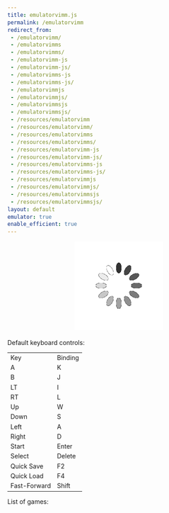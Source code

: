 ```yaml
---
title: emulatorvimm.js
permalink: /emulatorvimm
redirect_from: 
 - /emulatorvimm/
 - /emulatorvimms
 - /emulatorvimms/
 - /emulatorvimm-js
 - /emulatorvimm-js/
 - /emulatorvimms-js
 - /emulatorvimms-js/
 - /emulatorvimmjs
 - /emulatorvimmjs/
 - /emulatorvimmsjs
 - /emulatorvimmsjs/
 - /resources/emulatorvimm
 - /resources/emulatorvimm/
 - /resources/emulatorvimms
 - /resources/emulatorvimms/
 - /resources/emulatorvimm-js
 - /resources/emulatorvimm-js/
 - /resources/emulatorvimms-js
 - /resources/emulatorvimms-js/
 - /resources/emulatorvimmjs
 - /resources/emulatorvimmjs/
 - /resources/emulatorvimmsjs
 - /resources/emulatorvimmsjs/
layout: default
emulator: true
enable_efficient: true
---
```


<div style="max-width:100%; max-height:100%;">
  <div id="game"></div>
  <div id="loading-gif" style="text-align:center;"><img src="https://raw.githubusercontent.com/arialhamed/static/main/images/spinner.gif"></div>
</div>
<br>
<div class="container">
  <div class="row row-cols-lg-2 row-cols-1">
    <div class="col" id="default-info">
      Default keyboard controls:
      <table width="100%">
        <tbody>
          <tr><td>Key</td><td>Binding</td></tr>
          <tr><td>A</td><td>K</td></tr>
          <tr><td>B</td><td>J</td></tr>
          <tr><td>LT</td><td>I</td></tr>
          <tr><td>RT</td><td>L</td></tr>
          <tr><td>Up</td><td>W</td></tr>
          <tr><td>Down</td><td>S</td></tr>
          <tr><td>Left</td><td>A</td></tr>
          <tr><td>Right</td><td>D</td></tr>
          <tr><td>Start</td><td>Enter</td></tr>
          <tr><td>Select</td><td>Delete</td></tr>
          <tr><td>Quick Save</td><td>F2</td></tr>
          <tr><td>Quick Load</td><td>F4</td></tr>
          <tr><td>Fast-Forward</td><td>Shift</td></tr>
        </tbody>
      </table>
    </div>
    <div class="col">
      List of games:
      <ul id="gba-intake">
      </ul>
    </div>
  </div>
</div>
<script>
listGBA();
async function listGBA(){
  let gbaIntakeText = "";
  const response = await fetch("https://arialhamed.pythonanywhere.com/emulator/gba");
  const all = await response.json();
  all.forEach(addToHTML);
  document.getElementById("gba-intake").innerHTML = gbaIntakeText;
  async function addToHTML(romDeets){
    gbaIntakeText += "<li><a href=\"/emulatorvimm?rom=" + romDeets["slug"] + "\">" + romDeets["name"] + "</a></li>";
  }
}
// Read URL for EmulatorJS. If there is no rom query loaded, don't load emulator settings
const currentQuery = new URLSearchParams(window.location.search); 
const romName = currentQuery.get("rom");
if (!romName) {
  // This will be loaded in the page first
  document.getElementById("default-info").innerHTML = "Select one of the games here to start playing.<br><br>Particles background is paused to optimize gameplay.<br><br>EmulatorJS by <a href=\"https://github.com/EmulatorJS/EmulatorJS\">Ethan O\'Brien</a><br>Games from <a href=\"https://vimm.net/\">vimm.net</a><br><br>";
  document.getElementById("loading-gif").innerHTML = "";
} 
$.ajax({
  url: "https://arialhamed.pythonanywhere.com/emulator/gba/" + inRomName,
  dataType: "object"
}).done(function(deets) {
  EJS_player = '#game';
  EJS_core = "gba";
  EJS_gameName = deets["name"];
  EJS_color = '#222';
  EJS_startOnLoaded = true; 
  EJS_onGameStart = function(e){ document.getElementById("loading-gif").innerHTML = ""; };
  EJS_Buttons = { playPause: false, restart: true, mute: false, settings: false, fullscreen: true, saveState: false, loadState: false, screenRecord: false, gamepad: true, cheat: false, volume: true, saveSavFiles: false, loadSavFiles: false, quickSave: false, quickLoad: false, screenshot: false, cacheManager: false };
  EJS_pathtodata = 'https://cdn.jsdelivr.net/gh/EmulatorJS/EmulatorJS@latest/data/';
  EJS_gameUrl = deets["url"];
  EJS_biosUrl = "https://raw.githubusercontent.com/arialhamed/static/main/others/gba_bios.bin";
  EJS_defaultControls = {
    0: {
      0: {'value' : 'j', 'value2' : 'BUTTON_2', 'keycode': '74'}, // B
      // 1: {'value' : '', 'value2' : '', 'keycode': ''}, // Y
      2: {'value' : 'delete', 'value2' : 'SELECT', 'keycode': '46'}, // SELECT
      3: {'value' : 'enter', 'value2' : 'START', 'keycode': '13'}, // START
      4: {'value' : 'w', 'value2' : 'LEFT_STICK_Y:-1', 'keycode': '87'}, // UP
      5: {'value' : 's', 'value2' : 'LEFT_STICK_Y:+1', 'keycode': '83'}, // DOWN
      6: {'value' : 'a', 'value2' : 'LEFT_STICK_X:-1', 'keycode': '65'}, // LEFT
      7: {'value' : 'd', 'value2' : 'LEFT_STICK_X:+1', 'keycode': '68'}, // RIGHT
      8: {'value' : 'k', 'value2' : 'BUTTON_3', 'keycode': '75'}, // A 
      // 9: {'value' : '', 'value2' : '', 'keycode': ''}, // X
      10: {'value' : 'i', 'value2' : 'LEFT_TOP_SHOULDER', 'keycode': '73'}, // L
      11: {'value' : 'l', 'value2' : 'RIGHT_TOP_SHOULDER', 'keycode': '76'}, // R
      24: {'value' : 'f2', 'value2' : '', 'keycode': '113'}, // QUICK SAVE
      25: {'value' : 'f4', 'value2' : '', 'keycode': '115'}, // QUICK LOAD
      27: {'value' : 'shift', 'value2' : '', 'keycode': '16'} // FAST
      // 28: {'value' : 'r', 'value2' : '', 'keycode': '82'} // SLOW
    },
    1: {},
    2: {},
    3: {}
  }
})
% let deets = {};
% loadEmulator(romName);
% // EmulatorJS
% async function loadEmulator(inRomName){
%   const response = await fetch("https://arialhamed.pythonanywhere.com/emulator/gba/" + inRomName);
%   const deets = await response.json();
%   // const gameUrl = deets["url"]
%   console.log(deets)
% }
% EJS_player = '#game';
% EJS_core = "gba";
% EJS_gameName = deets["name"];
% EJS_color = '#222';
% EJS_startOnLoaded = true; 
% EJS_onGameStart = function(e){ document.getElementById("loading-gif").innerHTML = ""; };
% EJS_Buttons = { playPause: false, restart: true, mute: false, settings: false, fullscreen: true, saveState: false, loadState: false, screenRecord: false, gamepad: true, cheat: false, volume: true, saveSavFiles: false, loadSavFiles: false, quickSave: false, quickLoad: false, screenshot: false, cacheManager: false };
% EJS_pathtodata = 'https://cdn.jsdelivr.net/gh/EmulatorJS/EmulatorJS@latest/data/';
% EJS_gameUrl = deets["url"];
% EJS_biosUrl = "https://raw.githubusercontent.com/arialhamed/static/main/others/gba_bios.bin";
% EJS_defaultControls = {
%   0: {
%     0: {'value' : 'j', 'value2' : 'BUTTON_2', 'keycode': '74'}, // B
%     // 1: {'value' : '', 'value2' : '', 'keycode': ''}, // Y
%     2: {'value' : 'delete', 'value2' : 'SELECT', 'keycode': '46'}, // SELECT
%     3: {'value' : 'enter', 'value2' : 'START', 'keycode': '13'}, // START
%     4: {'value' : 'w', 'value2' : 'LEFT_STICK_Y:-1', 'keycode': '87'}, // UP
%     5: {'value' : 's', 'value2' : 'LEFT_STICK_Y:+1', 'keycode': '83'}, // DOWN
%     6: {'value' : 'a', 'value2' : 'LEFT_STICK_X:-1', 'keycode': '65'}, // LEFT
%     7: {'value' : 'd', 'value2' : 'LEFT_STICK_X:+1', 'keycode': '68'}, // RIGHT
%     8: {'value' : 'k', 'value2' : 'BUTTON_3', 'keycode': '75'}, // A 
%     // 9: {'value' : '', 'value2' : '', 'keycode': ''}, // X
%     10: {'value' : 'i', 'value2' : 'LEFT_TOP_SHOULDER', 'keycode': '73'}, // L
%     11: {'value' : 'l', 'value2' : 'RIGHT_TOP_SHOULDER', 'keycode': '76'}, // R
%     24: {'value' : 'f2', 'value2' : '', 'keycode': '113'}, // QUICK SAVE
%     25: {'value' : 'f4', 'value2' : '', 'keycode': '115'}, // QUICK LOAD
%     27: {'value' : 'shift', 'value2' : '', 'keycode': '16'} // FAST
%     // 28: {'value' : 'r', 'value2' : '', 'keycode': '82'} // SLOW
%   },
%   1: {},
%   2: {},
%   3: {}
% }
</script>

<script src='https://cdn.jsdelivr.net/gh/EmulatorJS/EmulatorJS@latest/data/loader.js'></script>
